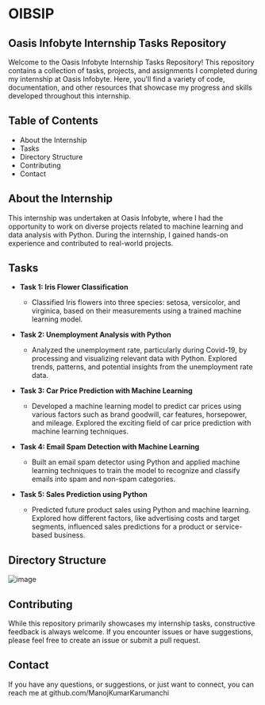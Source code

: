 # OIBSIP 

## Oasis Infobyte Internship Tasks Repository

Welcome to the Oasis Infobyte Internship Tasks Repository! This repository contains a collection of tasks, projects, and assignments I completed during my internship at Oasis Infobyte. Here, you'll find a variety of code, documentation, and other resources that showcase my progress and skills developed throughout this internship.

## Table of Contents
- About the Internship
- Tasks
- Directory Structure
- Contributing
- Contact

## About the Internship
This internship was undertaken at Oasis Infobyte, where I had the opportunity to work on diverse projects related to machine learning and data analysis with Python. During the internship, I gained hands-on experience and contributed to real-world projects.

## Tasks

- **Task 1: Iris Flower Classification**
  - Classified Iris flowers into three species: setosa, versicolor, and virginica, based on their measurements using a trained machine learning model.

- **Task 2: Unemployment Analysis with Python**
  - Analyzed the unemployment rate, particularly during Covid-19, by processing and visualizing relevant data with Python. Explored trends, patterns, and potential insights from the unemployment rate data.

- **Task 3: Car Price Prediction with Machine Learning**
  - Developed a machine learning model to predict car prices using various factors such as brand goodwill, car features, horsepower, and mileage. Explored the exciting field of car price prediction with machine learning techniques.

- **Task 4: Email Spam Detection with Machine Learning**
  - Built an email spam detector using Python and applied machine learning techniques to train the model to recognize and classify emails into spam and non-spam categories.

- **Task 5: Sales Prediction using Python**
  - Predicted future product sales using Python and machine learning. Explored how different factors, like advertising costs and target segments, influenced sales predictions for a product or service-based business.


## Directory Structure

![image](https://github.com/ManojKumarKarumanchi/OIBSIP/assets/86285857/f2ee9e39-017f-4d1b-acce-17d8a9860e76)


## Contributing
While this repository primarily showcases my internship tasks, constructive feedback is always welcome. If you encounter issues or have suggestions, please feel free to create an issue or submit a pull request.

## Contact
If you have any questions, or suggestions, or just want to connect, you can reach me at github.com/ManojKumarKarumanchi
